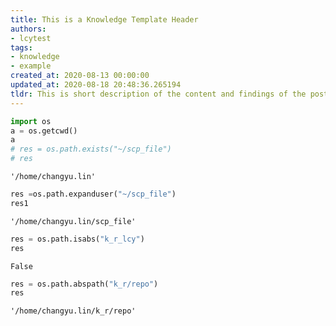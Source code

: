 ```yaml
---
title: This is a Knowledge Template Header
authors:
- lcytest
tags:
- knowledge
- example
created_at: 2020-08-13 00:00:00
updated_at: 2020-08-18 20:48:36.265194
tldr: This is short description of the content and findings of the post.
---
```


```python
import os
a = os.getcwd()
a
# res = os.path.exists("~/scp_file")
# res
```




    '/home/changyu.lin'




```python
res =os.path.expanduser("~/scp_file")
res1
```




    '/home/changyu.lin/scp_file'




```python
res = os.path.isabs("k_r_lcy")
res
```




    False




```python
res = os.path.abspath("k_r/repo")
res
```




    '/home/changyu.lin/k_r/repo'




```python

```